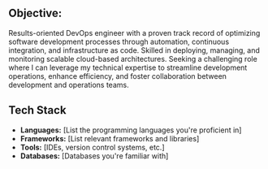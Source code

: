
## Objective:
Results-oriented DevOps engineer with a proven track record of optimizing software development processes through automation, continuous integration, and infrastructure as code. Skilled in deploying, managing, and monitoring scalable cloud-based architectures. Seeking a challenging role where I can leverage my technical expertise to streamline development operations, enhance efficiency, and foster collaboration between development and operations teams.

## Tech Stack
- **Languages:** [List the programming languages you're proficient in]
- **Frameworks:** [List relevant frameworks and libraries]
- **Tools:** [IDEs, version control systems, etc.]
- **Databases:** [Databases you're familiar with]
